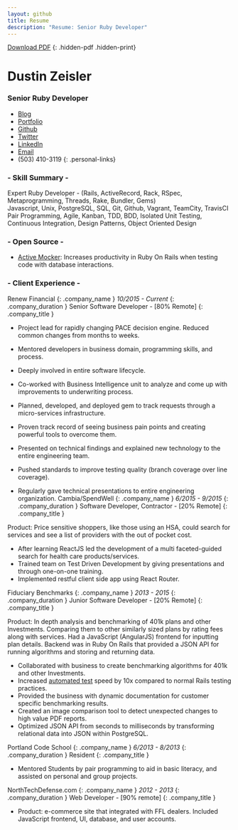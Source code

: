 ```yaml
---
layout: github
title: Resume
description: "Resume: Senior Ruby Developer"
---
```


[Download PDF](./dustin_zeisler.pdf)
{: .hidden-pdf .hidden-print}

# Dustin Zeisler

### Senior Ruby Developer

* [Blog](http://dustinzeisler.com)
* [Portfolio](http://dustinzeisler.com/projects)
* [Github](https://github.com/zeisler)
* [Twitter](https://twitter.com/dustinzeisler)
* [LinkedIn](https://www.linkedin.com/in/dzeisler)
* [Email](mailto:dustinzeisler+resume@gmail.com)
* (503) 410-3119
{: .personal-links}

### - Skill Summary -

Expert Ruby Developer - (Rails, ActiveRecord, Rack, RSpec, Metaprogramming, Threads, Rake, Bundler, Gems)<br/>
Javascript, Unix, PostgreSQL, SQL, Git, Github, Vagrant, TeamCity, TravisCI
Pair Programming, Agile, Kanban, TDD, BDD, Isolated Unit Testing, Continuous Integration, Design Patterns, Object Oriented Design

### - Open Source -

 * [Active Mocker](https://github.com/zeisler/active_mocker): Increases productivity in Ruby On Rails when testing code with database interactions.

### - Client Experience -

Renew Financial 
{: .company_name }
*10/2015 - Current*
{: .company_duration }
Senior Software Developer - [80% Remote] 
{: .company_title }

 * Project lead for rapidly changing PACE decision engine. Reduced common changes from months to weeks.
 * Mentored developers in business domain, programming skills, and process.
 * Deeply involved in entire software lifecycle. 
 * Co-worked with Business Intelligence unit to analyze and come up with improvements to underwriting process.
 * Planned, developed, and deployed gem to track requests through a micro-services infrastructure.
 * Proven track record of seeing business pain points and creating powerful tools to overcome them.
 * Presented on technical findings and explained new technology to the entire engineering team.
 * Pushed standards to improve testing quality (branch coverage over line coverage).
 
 * Regularly gave technical presentations to entire engineering organization.
Cambia/SpendWell
{: .company_name }
*6/2015 - 9/2015*
{: .company_duration }
Software Developer, Contractor - [20% Remote]
{: .company_title }


Product: Price sensitive shoppers, like those using an HSA, could search for services and see a list of providers with the out of pocket cost.

* After learning ReactJS led the development of a multi faceted-guided search for health care products/services.
* Trained team on Test Driven Development by giving presentations and through one-on-one training.
* Implemented restful client side app using React Router.

Fiduciary Benchmarks
{: .company_name }
*2013 - 2015*
{: .company_duration }
Junior Software Developer - [20% Remote]
{: .company_title }

Product: In depth analysis and benchmarking of 401k plans and other Investments. Comparing them to other similarly sized plans by rating fees along with services. 
Had a JavaScript (AngularJS) frontend for inputting plan details. Backend was in Ruby On Rails that provided a JSON API for running algorithms and storing and returning data.

* Collaborated with business to create benchmarking algorithms for 401k and other Investments.
* Increased [automated test](https://github.com/zeisler/active_mocker) speed by 10x compared to normal Rails testing practices.
* Provided the business with dynamic documentation for customer specific benchmarking results.
* Created an image comparison tool to detect unexpected changes to high value PDF reports.
* Optimized JSON API from seconds to milliseconds by transforming relational data into JSON within PostgreSQL.

Portland Code School
{: .company_name }
*6/2013 - 8/2013*
{: .company_duration }
Resident
 {: .company_title }

* Mentored Students by pair programming to aid in basic literacy, and assisted on personal and group projects.

NorthTechDefense.com
{: .company_name }
*2012 - 2013*
{: .company_duration }
Web Developer - [90% remote]
{: .company_title }

* Product:  e-commerce site that integrated with FFL dealers. Included JavaScript frontend, UI, database, and user accounts.
